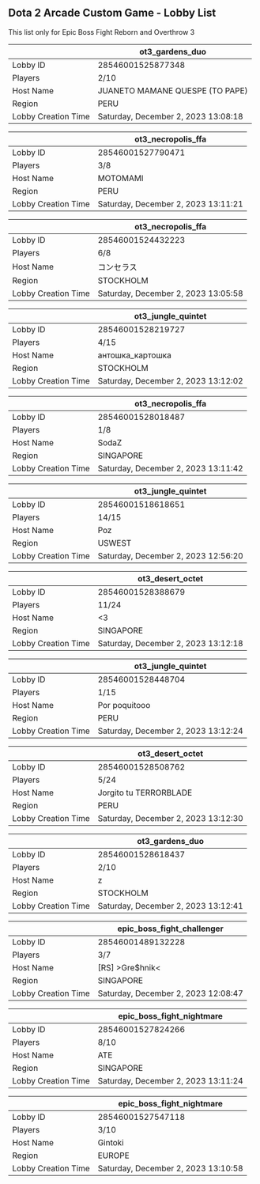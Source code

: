 ## Dota 2 Arcade Custom Game - Lobby List

This list only for Epic Boss Fight Reborn and Overthrow 3

|  | ot3_gardens_duo |
| ------ | ------ |
| Lobby ID | 28546001525877348 |
| Players | 2/10 |
| Host Name | JUANETO MAMANE QUESPE (TO PAPE) |
| Region | PERU |
| Lobby Creation Time | Saturday, December 2, 2023 13:08:18 |


|  | ot3_necropolis_ffa |
| ------ | ------ |
| Lobby ID | 28546001527790471 |
| Players | 3/8 |
| Host Name | MOTOMAMI |
| Region | PERU |
| Lobby Creation Time | Saturday, December 2, 2023 13:11:21 |


|  | ot3_necropolis_ffa |
| ------ | ------ |
| Lobby ID | 28546001524432223 |
| Players | 6/8 |
| Host Name | コンセラス |
| Region | STOCKHOLM |
| Lobby Creation Time | Saturday, December 2, 2023 13:05:58 |


|  | ot3_jungle_quintet |
| ------ | ------ |
| Lobby ID | 28546001528219727 |
| Players | 4/15 |
| Host Name | антошка_картошка |
| Region | STOCKHOLM |
| Lobby Creation Time | Saturday, December 2, 2023 13:12:02 |


|  | ot3_necropolis_ffa |
| ------ | ------ |
| Lobby ID | 28546001528018487 |
| Players | 1/8 |
| Host Name | SodaZ |
| Region | SINGAPORE |
| Lobby Creation Time | Saturday, December 2, 2023 13:11:42 |


|  | ot3_jungle_quintet |
| ------ | ------ |
| Lobby ID | 28546001518618651 |
| Players | 14/15 |
| Host Name | Poz |
| Region | USWEST |
| Lobby Creation Time | Saturday, December 2, 2023 12:56:20 |


|  | ot3_desert_octet |
| ------ | ------ |
| Lobby ID | 28546001528388679 |
| Players | 11/24 |
| Host Name | <3 |
| Region | SINGAPORE |
| Lobby Creation Time | Saturday, December 2, 2023 13:12:18 |


|  | ot3_jungle_quintet |
| ------ | ------ |
| Lobby ID | 28546001528448704 |
| Players | 1/15 |
| Host Name | Por poquitooo |
| Region | PERU |
| Lobby Creation Time | Saturday, December 2, 2023 13:12:24 |


|  | ot3_desert_octet |
| ------ | ------ |
| Lobby ID | 28546001528508762 |
| Players | 5/24 |
| Host Name | Jorgito tu TERRORBLADE |
| Region | PERU |
| Lobby Creation Time | Saturday, December 2, 2023 13:12:30 |


|  | ot3_gardens_duo |
| ------ | ------ |
| Lobby ID | 28546001528618437 |
| Players | 2/10 |
| Host Name | z |
| Region | STOCKHOLM |
| Lobby Creation Time | Saturday, December 2, 2023 13:12:41 |


|  | epic_boss_fight_challenger |
| ------ | ------ |
| Lobby ID | 28546001489132228 |
| Players | 3/7 |
| Host Name | [RS] >Gre$hnik< |
| Region | SINGAPORE |
| Lobby Creation Time | Saturday, December 2, 2023 12:08:47 |


|  | epic_boss_fight_nightmare |
| ------ | ------ |
| Lobby ID | 28546001527824266 |
| Players | 8/10 |
| Host Name | ATE |
| Region | SINGAPORE |
| Lobby Creation Time | Saturday, December 2, 2023 13:11:24 |


|  | epic_boss_fight_nightmare |
| ------ | ------ |
| Lobby ID | 28546001527547118 |
| Players | 3/10 |
| Host Name | Gintoki |
| Region | EUROPE |
| Lobby Creation Time | Saturday, December 2, 2023 13:10:58 |


